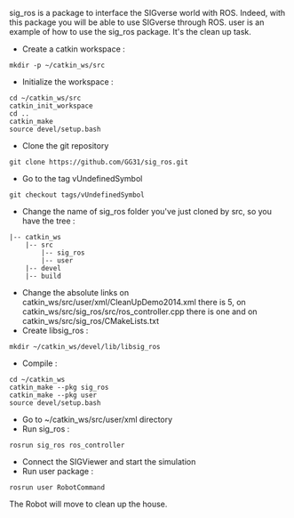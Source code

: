 sig_ros is a package to interface the SIGverse world with ROS. Indeed, with this package you will be able to use SIGverse through ROS.
user is an example of how to use the sig_ros package. It's the clean up task.

* Create a catkin workspace : 
```
mkdir -p ~/catkin_ws/src
```
* Initialize the workspace :
```
cd ~/catkin_ws/src
catkin_init_workspace
cd ..
catkin_make
source devel/setup.bash
```
* Clone the git repository
```
git clone https://github.com/GG31/sig_ros.git
```
* Go to the tag vUndefinedSymbol
```
git checkout tags/vUndefinedSymbol
```
* Change the name of sig_ros folder you've just cloned by src, so you have the tree : 
```
|-- catkin_ws
    |-- src
        |-- sig_ros
        |-- user
    |-- devel
    |-- build
```
* Change the absolute links on catkin_ws/src/user/xml/CleanUpDemo2014.xml there is 5, on catkin_ws/src/sig_ros/src/ros_controller.cpp there is one and on catkin_ws/src/sig_ros/CMakeLists.txt
* Create libsig_ros : 
```
mkdir ~/catkin_ws/devel/lib/libsig_ros
```
* Compile : 
```
cd ~/catkin_ws
catkin_make --pkg sig_ros
catkin_make --pkg user
source devel/setup.bash
```
* Go to ~/catkin_ws/src/user/xml directory
* Run sig_ros : 
```
rosrun sig_ros ros_controller
```
* Connect the SIGViewer and start the simulation
* Run user package : 
```
rosrun user RobotCommand
```
The Robot will move to clean up the house.
